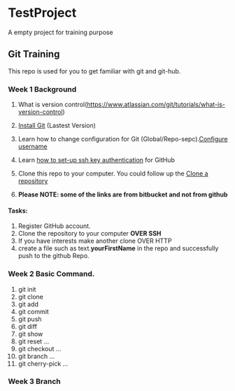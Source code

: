 # TestProject
A empty project for training purpose

## Git Training
This repo is used for you to get familiar with git and git-hub.

### Week 1 Background
1. What is version control(https://www.atlassian.com/git/tutorials/what-is-version-control)
2. [Install Git](https://git-scm.com/) (Lastest Version)
3. Learn how to change configuration for Git (Global/Repo-sepc).[Configure username](https://confluence.atlassian.com/bitbucket/configure-your-dvcs-username-for-commits-950301867.html)
4. Learn [how to set-up ssh key authentication](https://confluence.atlassian.com/bitbucket/set-up-an-ssh-key-728138079.html) for GitHub
5. Clone this repo to your computer. You could follow up the [Clone a repository](https://confluence.atlassian.com/bitbucket/clone-a-repository-223217891.html)

6. **Please NOTE: some of the links are from bitbucket and not from github**

#### Tasks:
  1. Register GitHub account.
  1. Clone the repository to your computer **OVER SSH**
  2. If you have interests make another clone OVER HTTP
  3. create a file such as text.**yourFirstName** in the repo and successfully push to the github Repo.

### Week 2 Basic Command.
1. git init
1. git clone
1. git add
1. git commit
1. git push
1. git diff
1. git show
1. git reset ...
1. git checkout ...
1. git branch ...
1. git cherry-pick ...


### Week 3 Branch
